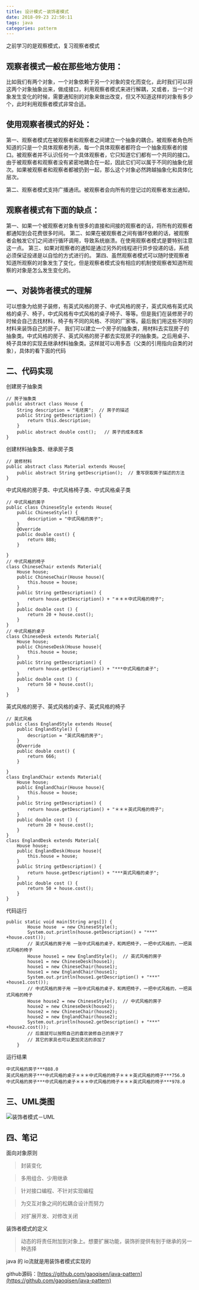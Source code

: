 ```yaml
---
title: 设计模式－装饰者模式
date: 2018-09-23 22:50:11
tags: java
categories: patterm
---
```

之前学习的是观察模式，复习观察者模式
## 观察者模式一般在那些地方使用：
比如我们有两个对象，一个对象依赖于另一个对象的变化而变化，此时我们可以将这两个对象抽象出来，做成接口，利用观察者模式来进行解耦，又或者，当一个对象发生变化的时候，需要通知别的对象来做出改变，但又不知道这样的对象有多少个，此时利用观察者模式非常合适。
## 使用观察者模式的好处：
第一、观察者模式在被观察者和观察者之间建立一个抽象的耦合。被观察者角色所知道的只是一个具体观察者列表，每一个具体观察者都符合一个抽象观察者的接口。被观察者并不认识任何一个具体观察者，它只知道它们都有一个共同的接口。由于被观察者和观察者没有紧密地耦合在一起，因此它们可以属于不同的抽象化层次。如果被观察者和观察者都被扔到一起，那么这个对象必然跨越抽象化和具体化层次。

第二、观察者模式支持广播通讯。被观察者会向所有的登记过的观察者发出通知，

## 观察者模式有下面的缺点：
第一、如果一个被观察者对象有很多的直接和间接的观察者的话，将所有的观察者都通知到会花费很多时间。
第二、如果在被观察者之间有循环依赖的话，被观察者会触发它们之间进行循环调用，导致系统崩溃。在使用观察者模式是要特别注意这一点。
第三、如果对观察者的通知是通过另外的线程进行异步投递的话，系统必须保证投递是以自恰的方式进行的。
第四、虽然观察者模式可以随时使观察者知道所观察的对象发生了变化，但是观察者模式没有相应的机制使观察者知道所观察的对象是怎么发生变化的。
## 一、对装饰者模式的理解
可以想象为给房子装修，有英式风格的房子、中式风格的房子，英式风格有英式风格的桌子、椅子，中式风格有中式风格的桌子椅子、等等。但是我们在装修房子的时候会自己去找材料，椅子有不同的风格、不同的厂家等。最后我们用这些不同的材料来装饰自己的房子。
我们可以建立一个房子的抽象类，用材料去实现房子的抽象类。中式风格的房子、英式风格的房子都去实现房子的抽象类。之后用桌子、椅子具体的实现去继承材料抽象类。这样就可以用多态（父类的引用指向自类的对象），具体的看下面的代码

## 二、代码实现
创建房子抽象类
```
// 房子抽象类
public abstract class House {
	String description = "毛坯房";  // 房子的描述
	public String getDescription() {
		return this.description;
	}
	public abstract double cost();   // 房子的成本成本
}
```
创建材料抽象类、继承房子类
```
// 装修材料
public abstract class Material extends House{
	public abstract String getDescription();  // 重写获取房子描述的方法
}
```

中式风格的房子类、中式风格椅子类、中式风格桌子类
```
// 中式风格的房子
public class ChineseStyle extends House{
	public ChineseStyle() {
		description = "中式风格的房子";
	}
	@Override
	public double cost() {
		return 888;
	}

}
// 中式风格的椅子
class ChineseChair extends Material{
	House house;
	public ChineseChair(House house){
		this.house = house;
	}
	public String getDescription() {
		return house.getDescription() + "＊＊＊中式风格的椅子";
	}
	public double cost () {
		return 20 + house.cost();
	}
}
// 中式风格的桌子
class ChineseDesk extends Material{
	House house;
	public ChineseDesk(House house){
		this.house = house;
	}
	public String getDescription() {
		return house.getDescription() + "***中式风格的桌子";
	}
	public double cost () {
		return 50 + house.cost();
	}
}
```
英式风格的房子、英式风格的桌子、英式风格的椅子
```
// 英式风格
public class EnglandStyle extends House{
	public EnglandStyle() {
		description = "英式风格的房子";
	}
	@Override
	public double cost() {
		return 666;
	}

}
class EnglandChair extends Material{
	House house;
	public EnglandChair(House house){
		this.house = house;
	}
	public String getDescription() {
		return house.getDescription() + "＊＊＊英式风格的椅子";
	}
	public double cost () {
		return 20 + house.cost();
	}
}
class EnglandDesk extends Material{
	House house;
	public EnglandDesk(House house){
		this.house = house;
	}
	public String getDescription() {
		return house.getDescription() + "***英式风格的桌子";
	}
	public double cost () {
		return 50 + house.cost();
	}
}
```
代码运行

```
public static void main(String args[]) {
		House house  = new ChineseStyle();
		System.out.println(house.getDescription() + "***" +house.cost());
		// 英式风格的房子用 一张中式风格的桌子，和两把椅子，一把中式风格的，一把英式风格的椅子
		House house1 = new EnglandStyle();  // 英式风格的房子
		house1 = new ChineseDesk(house1);  
		house1 = new ChineseChair(house1);  
		house1 = new EnglandChair(house1);  
		System.out.println(house1.getDescription() + "***" +house1.cost());
		// 中式风格的房子用 一张中式风格的桌子，和两把椅子，一把中式风格的，一把英式风格的椅子
		House house2 = new ChineseStyle();  // 中式风格的房子
		house2 = new ChineseDesk(house2);  
		house2 = new ChineseChair(house2);  
		house2 = new EnglandChair(house2);  
		System.out.println(house2.getDescription() + "***" +house2.cost());
		// 后面就可以按照自己的喜欢装修自己的房子了
		// 其它的家具也可以更加灵活的添加了
	}
```

运行结果

```
中式风格的房子***888.0
英式风格的房子***中式风格的桌子＊＊＊中式风格的椅子＊＊＊英式风格的椅子***756.0
中式风格的房子***中式风格的桌子＊＊＊中式风格的椅子＊＊＊英式风格的椅子***978.0
```
## 三、UML类图 

![装饰者模式－UML](https://upload-images.jianshu.io/upload_images/7172355-b1d5a3e45c75fd9b.png)

## 四、笔记

面向对象原则
> 封装变化

> 多用组合、少用继承

> 针对接口编程、不针对实现编程

> 为交互对象之间的松耦合设计而努力

> 对扩展开发、对修改关闭

装饰者模式的定义

> 动态的将责任附加到对象上。想要扩展功能，装饰折提供有别于继承的另一种选择

java 的 io流就是用装饰者模式实现的
 
github源码：[https://github.com/gaoqisen/java-pattern](https://github.com/gaoqisen/java-pattern) 




